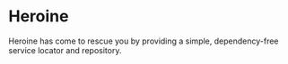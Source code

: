 # Heroine

Heroine has come to rescue you by providing a simple, dependency-free service locator and repository.